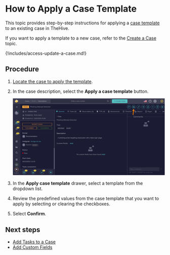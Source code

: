 # How to Apply a Case Template

This topic provides step-by-step instructions for applying a [case template](../../organization/configure-organization/manage-templates/case-templates/about-case-templates.md) to an existing case in TheHive.

If you want to apply a template to a new case, refer to the [Create a Case](create-a-new-case.md) topic.

{!includes/access-update-a-case.md!}

## Procedure

1. [Locate the case to apply the template](../cases/search-for-cases/find-a-case.md).

2. In the case description, select the **Apply a case template** button.

    ![Apply a case template](/thehive/images/user-guides/analyst-corner/cases/apply-a-case-template.png)

3. In the **Apply case template** drawer, select a template from the dropdown list.

4. Review the predefined values from the case template that you want to apply by selecting or clearing the checkboxes.

5. Select **Confirm**.

## Next steps

* [Add Tasks to a Case](add-tasks-to-a-case.md)
* [Add Custom Fields](add-custom-fields.md)